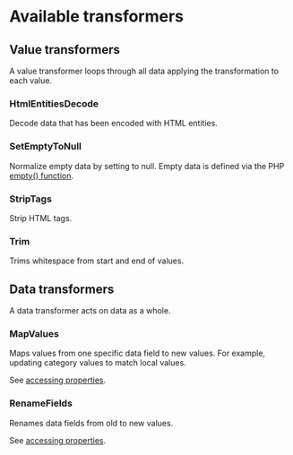# Available transformers

## Value transformers

A value transformer loops through all data applying the transformation to each value.

### HtmlEntitiesDecode

Decode data that has been encoded with HTML entities.

### SetEmptyToNull

Normalize empty data by setting to null. Empty data is defined via the PHP [empty() function](https://www.php.net/empty). 

### StripTags

Strip HTML tags.

### Trim

Trims whitespace from start and end of values.

## Data transformers

A data transformer acts on data as a whole.

### MapValues

Maps values from one specific data field to new values. For example, updating category values to match local values. 

See [accessing properties](mapping.md#accessing-properties).

### RenameFields

Renames data fields from old to new values.

See [accessing properties](mapping.md#accessing-properties).
